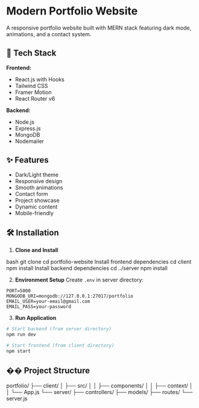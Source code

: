 # Modern Portfolio Website

A responsive portfolio website built with MERN stack featuring dark mode, animations, and a contact system.

## 🚀 Tech Stack
**Frontend:**
- React.js with Hooks
- Tailwind CSS
- Framer Motion
- React Router v6

**Backend:**
- Node.js
- Express.js
- MongoDB
- Nodemailer

## ✨ Features
- Dark/Light theme
- Responsive design
- Smooth animations
- Contact form
- Project showcase
- Dynamic content
- Mobile-friendly

## 🛠️ Installation

1. **Clone and Install**

bash
git clone <repo-url>
cd portfolio-website
Install frontend dependencies
cd client
npm install
Install backend dependencies
cd ../server
npm install

2. **Environment Setup**
Create `.env` in server directory:
```env
PORT=5000
MONGODB_URI=mongodb://127.0.0.1:27017/portfolio
EMAIL_USER=your-email@gmail.com
EMAIL_PASS=your-password
```

3. **Run Application**
```bash
# Start backend (from server directory)
npm run dev

# Start frontend (from client directory)
npm start
```

## �� Project Structure


portfolio/
├── client/
│ ├── src/
│ │ ├── components/
│ │ ├── context/
│ │ └── App.js
└── server/
├── controllers/
├── models/
├── routes/
└── server.js